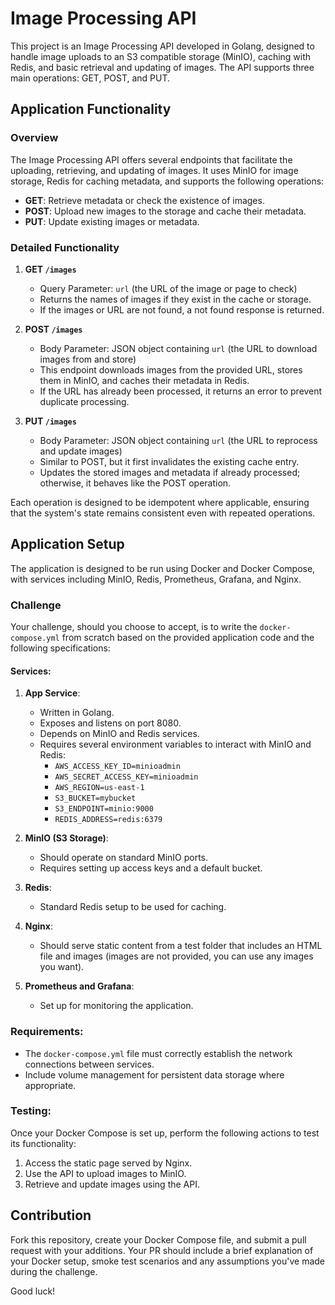 # Image Processing API

This project is an Image Processing API developed in Golang, designed to handle image uploads to an S3 compatible storage (MinIO), caching with Redis, and basic retrieval and updating of images. The API supports three main operations: GET, POST, and PUT.

## Application Functionality

### Overview

The Image Processing API offers several endpoints that facilitate the uploading, retrieving, and updating of images. It uses MinIO for image storage, Redis for caching metadata, and supports the following operations:

- **GET**: Retrieve metadata or check the existence of images.
- **POST**: Upload new images to the storage and cache their metadata.
- **PUT**: Update existing images or metadata.

### Detailed Functionality

1. **GET `/images`**
   - Query Parameter: `url` (the URL of the image or page to check)
   - Returns the names of images if they exist in the cache or storage.
   - If the images or URL are not found, a not found response is returned.

2. **POST `/images`**
   - Body Parameter: JSON object containing `url` (the URL to download images from and store)
   - This endpoint downloads images from the provided URL, stores them in MinIO, and caches their metadata in Redis.
   - If the URL has already been processed, it returns an error to prevent duplicate processing.

3. **PUT `/images`**
   - Body Parameter: JSON object containing `url` (the URL to reprocess and update images)
   - Similar to POST, but it first invalidates the existing cache entry.
   - Updates the stored images and metadata if already processed; otherwise, it behaves like the POST operation.

Each operation is designed to be idempotent where applicable, ensuring that the system's state remains consistent even with repeated operations.

## Application Setup

The application is designed to be run using Docker and Docker Compose, with services including MinIO, Redis, Prometheus, Grafana, and Nginx.

### Challenge

Your challenge, should you choose to accept, is to write the `docker-compose.yml` from scratch based on the provided application code and the following specifications:

#### Services:

1. **App Service**:
    - Written in Golang.
    - Exposes and listens on port 8080.
    - Depends on MinIO and Redis services.
    - Requires several environment variables to interact with MinIO and Redis:
        - `AWS_ACCESS_KEY_ID=minioadmin`
        - `AWS_SECRET_ACCESS_KEY=minioadmin`
        - `AWS_REGION=us-east-1`
        - `S3_BUCKET=mybucket`
        - `S3_ENDPOINT=minio:9000`
        - `REDIS_ADDRESS=redis:6379`

2. **MinIO (S3 Storage)**:
    - Should operate on standard MinIO ports.
    - Requires setting up access keys and a default bucket.

3. **Redis**:
    - Standard Redis setup to be used for caching.

4. **Nginx**:
    - Should serve static content from a test folder that includes an HTML file and images (images are not provided, you can use any images you want).

5. **Prometheus and Grafana**:
    - Set up for monitoring the application.

### Requirements:

- The `docker-compose.yml` file must correctly establish the network connections between services.
- Include volume management for persistent data storage where appropriate.

### Testing:

Once your Docker Compose is set up, perform the following actions to test its functionality:

1. Access the static page served by Nginx.
2. Use the API to upload images to MinIO.
3. Retrieve and update images using the API.

## Contribution

Fork this repository, create your Docker Compose file, and submit a pull request with your additions. Your PR should include a brief explanation of your Docker setup, smoke test scenarios and any assumptions you've made during the challenge.

Good luck!
